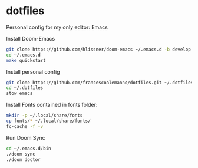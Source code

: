 # dotfiles
Personal config for my only editor: Emacs

Install Doom-Emacs
``` sh
git clone https://github.com/hlissner/doom-emacs ~/.emacs.d -b develop
cd ~/.emacs.d
make quickstart
```

Install personal config
``` sh
git clone https://github.com/francescoalemanno/dotfiles.git ~/.dotfiles
cd ~/.dotfiles
stow emacs
```

Install Fonts contained in fonts folder:

``` sh
mkdir -p ~/.local/share/fonts
cp fonts/* ~/.local/share/fonts/
fc-cache -f -v
```

Run Doom Sync

``` sh
cd ~/.emacs.d/bin
./doom sync
./doom doctor
```
